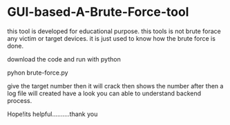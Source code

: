 # GUI-based-A-Brute-Force-tool 
this tool is developed for educational purpose.
this tools is not brute forace any victim or target devices.
it is just used to know how the brute force is done.

download the code and run with python

pyhon brute-force.py

give the target number 
then it will crack then shows the number
after then a log file will created have a look you can able to understand backend process.

Hope!its helpful..........thank you

